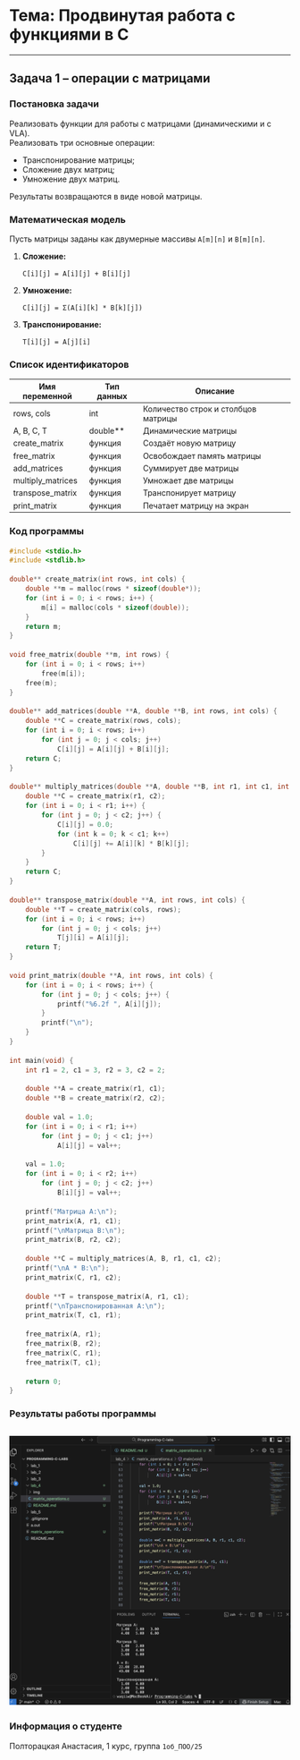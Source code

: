 # Тема: Продвинутая работа с функциями в C  

---

## Задача 1 – операции с матрицами  

### Постановка задачи  
Реализовать функции для работы с матрицами (динамическими и с VLA).  
Реализовать три основные операции:  
- Транспонирование матрицы;  
- Сложение двух матриц;  
- Умножение двух матриц.  

Результаты возвращаются в виде новой матрицы.  

### Математическая модель  
Пусть матрицы заданы как двумерные массивы `A[m][n]` и `B[m][n]`.  
1. **Сложение:**  
   ```
   C[i][j] = A[i][j] + B[i][j]
   ```
2. **Умножение:**  
   ```
   C[i][j] = Σ(A[i][k] * B[k][j])
   ```
3. **Транспонирование:**  
   ```
   T[i][j] = A[j][i]
   ```

### Список идентификаторов  

| Имя переменной | Тип данных | Описание |
|----------------|------------|----------|
| rows, cols     | int        | Количество строк и столбцов матрицы |
| A, B, C, T     | double**   | Динамические матрицы |
| create_matrix  | функция    | Создаёт новую матрицу |
| free_matrix    | функция    | Освобождает память матрицы |
| add_matrices   | функция    | Суммирует две матрицы |
| multiply_matrices | функция | Умножает две матрицы |
| transpose_matrix  | функция | Транспонирует матрицу |
| print_matrix   | функция    | Печатает матрицу на экран |

### Код программы  

```c
#include <stdio.h>
#include <stdlib.h>

double** create_matrix(int rows, int cols) {
    double **m = malloc(rows * sizeof(double*));
    for (int i = 0; i < rows; i++) {
        m[i] = malloc(cols * sizeof(double));
    }
    return m;
}

void free_matrix(double **m, int rows) {
    for (int i = 0; i < rows; i++)
        free(m[i]);
    free(m);
}

double** add_matrices(double **A, double **B, int rows, int cols) {
    double **C = create_matrix(rows, cols);
    for (int i = 0; i < rows; i++)
        for (int j = 0; j < cols; j++)
            C[i][j] = A[i][j] + B[i][j];
    return C;
}

double** multiply_matrices(double **A, double **B, int r1, int c1, int c2) {
    double **C = create_matrix(r1, c2);
    for (int i = 0; i < r1; i++) {
        for (int j = 0; j < c2; j++) {
            C[i][j] = 0.0;
            for (int k = 0; k < c1; k++)
                C[i][j] += A[i][k] * B[k][j];
        }
    }
    return C;
}

double** transpose_matrix(double **A, int rows, int cols) {
    double **T = create_matrix(cols, rows);
    for (int i = 0; i < rows; i++)
        for (int j = 0; j < cols; j++)
            T[j][i] = A[i][j];
    return T;
}

void print_matrix(double **A, int rows, int cols) {
    for (int i = 0; i < rows; i++) {
        for (int j = 0; j < cols; j++) {
            printf("%6.2f ", A[i][j]);
        }
        printf("\n");
    }
}

int main(void) {
    int r1 = 2, c1 = 3, r2 = 3, c2 = 2;

    double **A = create_matrix(r1, c1);
    double **B = create_matrix(r2, c2);

    double val = 1.0;
    for (int i = 0; i < r1; i++)
        for (int j = 0; j < c1; j++)
            A[i][j] = val++;

    val = 1.0;
    for (int i = 0; i < r2; i++)
        for (int j = 0; j < c2; j++)
            B[i][j] = val++;

    printf("Матрица A:\n");
    print_matrix(A, r1, c1);
    printf("\nМатрица B:\n");
    print_matrix(B, r2, c2);

    double **C = multiply_matrices(A, B, r1, c1, c2);
    printf("\nA * B:\n");
    print_matrix(C, r1, c2);

    double **T = transpose_matrix(A, r1, c1);
    printf("\nТранспонированная A:\n");
    print_matrix(T, c1, r1);

    free_matrix(A, r1);
    free_matrix(B, r2);
    free_matrix(C, r1);
    free_matrix(T, c1);

    return 0;
}
```

### Результаты работы программы 
![result 1](./img/task1.png)
---

### Информация о студенте  
Полторацкая Анастасия, 1 курс, группа `1об_ПОО/25`